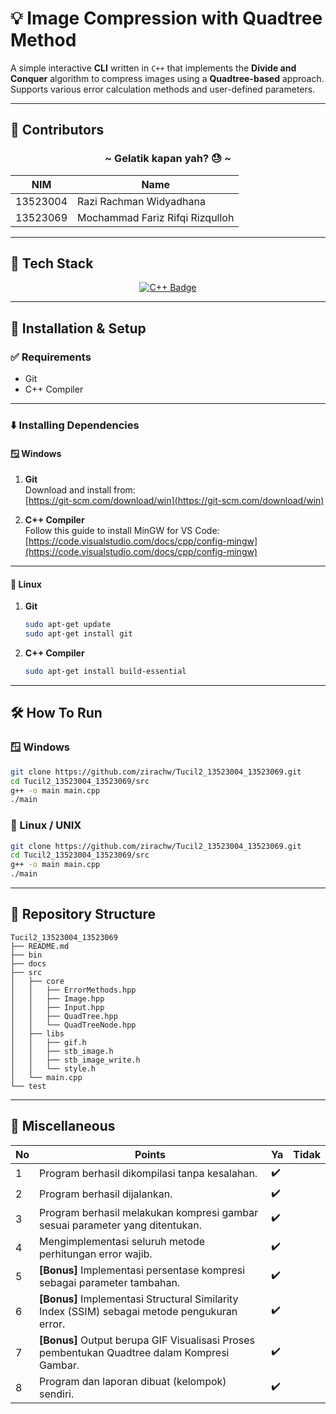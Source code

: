 # 💡 Image Compression with Quadtree Method

A simple interactive **CLI** written in `C++` that implements the **Divide and Conquer** algorithm to compress images using a **Quadtree-based** approach. Supports various error calculation methods and user-defined parameters.

---

## 👥 Contributors

<div align="center">

### ~ Gelatik kapan yah? 😓 ~

| NIM       | Name                               |
|-----------|------------------------------------|
| 13523004  | Razi Rachman Widyadhana            |
| 13523069  | Mochammad Fariz Rifqi Rizqulloh    |

</div>

---

## 🚀 Tech Stack

<p align="center">
  <a href="https://learn.microsoft.com/en-us/cpp/cpp/?view=msvc-170">
    <img src="https://img.shields.io/badge/c++-%2300599C.svg?style=for-the-badge&logo=c%2B%2B&logoColor=white" alt="C++ Badge">
  </a>
</p>

---

## 📆 Installation & Setup

### ✅ Requirements
- Git
- C++ Compiler

---

### ⬇️ Installing Dependencies

#### 🪟 Windows

1. **Git**  
   Download and install from:  
   [https://git-scm.com/download/win](https://git-scm.com/download/win)

2. **C++ Compiler**  
   Follow this guide to install MinGW for VS Code:  
   [https://code.visualstudio.com/docs/cpp/config-mingw](https://code.visualstudio.com/docs/cpp/config-mingw)

---

#### 🐧 Linux

1. **Git**
   ```bash
   sudo apt-get update
   sudo apt-get install git
   ```

2. **C++ Compiler**
   ```bash
   sudo apt-get install build-essential
   ```

---

## 🛠️ How To Run

### 🪟 Windows
```bash
git clone https://github.com/zirachw/Tucil2_13523004_13523069.git
cd Tucil2_13523004_13523069/src
g++ -o main main.cpp
./main
```

### 🐧 Linux / UNIX
```bash
git clone https://github.com/zirachw/Tucil2_13523004_13523069.git
cd Tucil2_13523004_13523069/src
g++ -o main main.cpp
./main
```

---

## 📁 Repository Structure

```
Tucil2_13523004_13523069
├── README.md
├── bin
├── docs
├── src
│   ├── core
│   │   ├── ErrorMethods.hpp
│   │   ├── Image.hpp
│   │   ├── Input.hpp
│   │   ├── QuadTree.hpp
│   │   └── QuadTreeNode.hpp
│   ├── libs
│   │   ├── gif.h
│   │   ├── stb_image.h
│   │   ├── stb_image_write.h
│   │   └── style.h
│   └── main.cpp
└── test
```
 
 ---
 ## 📃 Miscellaneous
 | No | Points | Ya | Tidak |
 | --- | --- | --- | --- |
 | 1 | Program berhasil dikompilasi tanpa kesalahan. | ✔️ | |
 | 2 | Program berhasil dijalankan. | ✔️ | |
 | 3 | Program berhasil melakukan kompresi gambar sesuai parameter yang ditentukan. | ✔️ | |
 | 4 | Mengimplementasi seluruh metode perhitungan error wajib. | ✔️ | |
 | 5 | **[Bonus]** Implementasi persentase kompresi sebagai parameter tambahan. | ✔️ | |
 | 6 | **[Bonus]** Implementasi Structural Similarity Index (SSIM) sebagai metode pengukuran error. | ✔️ | |
 | 7 | **[Bonus]** Output berupa GIF Visualisasi Proses pembentukan Quadtree dalam Kompresi Gambar. | ✔️ | |
 | 8 | Program dan laporan dibuat (kelompok) sendiri. | ✔️ | |

<!-- MARKDOWN LINKS & IMAGES -->
[CPP-url]: https://learn.microsoft.com/en-us/cpp/cpp/?view=msvc-170
